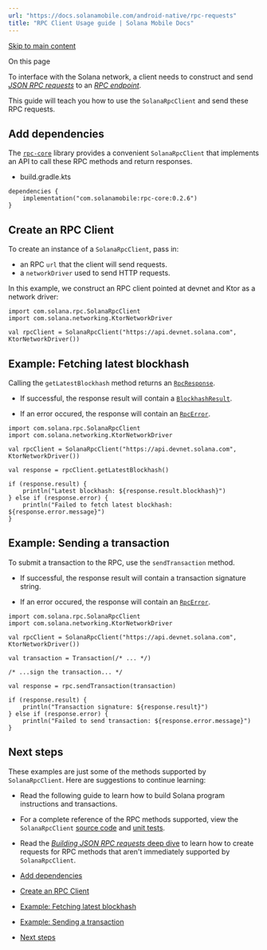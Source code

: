 ```yaml
---
url: "https://docs.solanamobile.com/android-native/rpc-requests"
title: "RPC Client Usage guide | Solana Mobile Docs"
---
```


[Skip to main content](https://docs.solanamobile.com/android-native/rpc-requests#__docusaurus_skipToContent_fallback)

On this page

To interface with the Solana network, a client needs to construct and send [_JSON RPC requests_](https://docs.solana.com/api/http) to an [_RPC endpoint_](https://docs.solana.com/cluster/rpc-endpoints).

This guide will teach you how to use the `SolanaRpcClient` and send these RPC requests.

## Add dependencies [​](https://docs.solanamobile.com/android-native/rpc-requests\#add-dependencies "Direct link to Add dependencies")

The [`rpc-core`](https://github.com/solana-mobile/rpc-core) library provides a convenient `SolanaRpcClient` that implements an API to call these RPC methods and return responses.

- build.gradle.kts

```codeBlockLines_e6Vv
dependencies {
    implementation("com.solanamobile:rpc-core:0.2.6")
}

```

## Create an RPC Client [​](https://docs.solanamobile.com/android-native/rpc-requests\#create-an-rpc-client "Direct link to Create an RPC Client")

To create an instance of a `SolanaRpcClient`, pass in:

- an RPC `url` that the client will send requests.
- a `networkDriver` used to send HTTP requests.

In this example, we construct an RPC client pointed at devnet and Ktor as a network driver:

```codeBlockLines_e6Vv
import com.solana.rpc.SolanaRpcClient
import com.solana.networking.KtorNetworkDriver

val rpcClient = SolanaRpcClient("https://api.devnet.solana.com", KtorNetworkDriver())

```

## Example: Fetching latest blockhash [​](https://docs.solanamobile.com/android-native/rpc-requests\#example-fetching-latest-blockhash "Direct link to Example: Fetching latest blockhash")

Calling the `getLatestBlockhash` method returns an [`RpcResponse`](https://github.com/solana-mobile/rpc-core/blob/a6ea1466fb1d79113ca77f2d073d33a85fb5ad5e/rpccore/src/commonMain/kotlin/com/solana/rpccore/RpcResponse.kt#L6).

- If successful, the response result will contain a [`BlockhashResult`](https://github.com/solana-mobile/rpc-core/blob/a6ea1466fb1d79113ca77f2d073d33a85fb5ad5e/solanaclient/src/commonMain/kotlin/com/solana/rpc/SolanaRpcClient.kt#L232).

- If an error occured, the response will contain an [`RpcError`](https://github.com/solana-mobile/rpc-core/blob/a6ea1466fb1d79113ca77f2d073d33a85fb5ad5e/rpccore/src/commonMain/kotlin/com/solana/rpccore/RpcResponse.kt#L16).


```codeBlockLines_e6Vv
import com.solana.rpc.SolanaRpcClient
import com.solana.networking.KtorNetworkDriver

val rpcClient = SolanaRpcClient("https://api.devnet.solana.com", KtorNetworkDriver())

val response = rpcClient.getLatestBlockhash()

if (response.result) {
    println("Latest blockhash: ${response.result.blockhash}")
} else if (response.error) {
    println("Failed to fetch latest blockhash: ${response.error.message}")
}

```

## Example: Sending a transaction [​](https://docs.solanamobile.com/android-native/rpc-requests\#example-sending-a-transaction "Direct link to Example: Sending a transaction")

To submit a transaction to the RPC, use the `sendTransaction` method.

- If successful, the response result will contain a transaction signature string.

- If an error occured, the response will contain an [`RpcError`](https://github.com/solana-mobile/rpc-core/blob/a6ea1466fb1d79113ca77f2d073d33a85fb5ad5e/rpccore/src/commonMain/kotlin/com/solana/rpccore/RpcResponse.kt#L16).


```codeBlockLines_e6Vv
import com.solana.rpc.SolanaRpcClient
import com.solana.networking.KtorNetworkDriver

val rpcClient = SolanaRpcClient("https://api.devnet.solana.com", KtorNetworkDriver())

val transaction = Transaction(/* ... */)

/* ...sign the transaction... */

val response = rpc.sendTransaction(transaction)

if (response.result) {
    println("Transaction signature: ${response.result}")
} else if (response.error) {
    println("Failed to send transaction: ${response.error.message}")
}

```

## Next steps [​](https://docs.solanamobile.com/android-native/rpc-requests\#next-steps "Direct link to Next steps")

These examples are just some of the methods supported by `SolanaRpcClient`. Here are suggestions to continue learning:

- Read the following guide to learn how to build Solana program instructions and transactions.
- For a complete reference of the RPC methods supported, view the `SolanaRpcClient` [source code](https://github.com/solana-mobile/rpc-core/blob/main/solanaclient/src/commonMain/kotlin/com/solana/rpc/SolanaRpcClient.kt) and [unit tests](https://github.com/solana-mobile/rpc-core/blob/main/solanaclient/src/commonTest/kotlin/com/solana/rpc/RpcClientTests.kt).
- Read the [_Building JSON RPC requests_ deep dive](https://docs.solanamobile.com/android-native/building-json-rpc-requests) to learn how to create requests for RPC methods that aren't immediately supported by `SolanaRpcClient`.

- [Add dependencies](https://docs.solanamobile.com/android-native/rpc-requests#add-dependencies)
- [Create an RPC Client](https://docs.solanamobile.com/android-native/rpc-requests#create-an-rpc-client)
- [Example: Fetching latest blockhash](https://docs.solanamobile.com/android-native/rpc-requests#example-fetching-latest-blockhash)
- [Example: Sending a transaction](https://docs.solanamobile.com/android-native/rpc-requests#example-sending-a-transaction)
- [Next steps](https://docs.solanamobile.com/android-native/rpc-requests#next-steps)